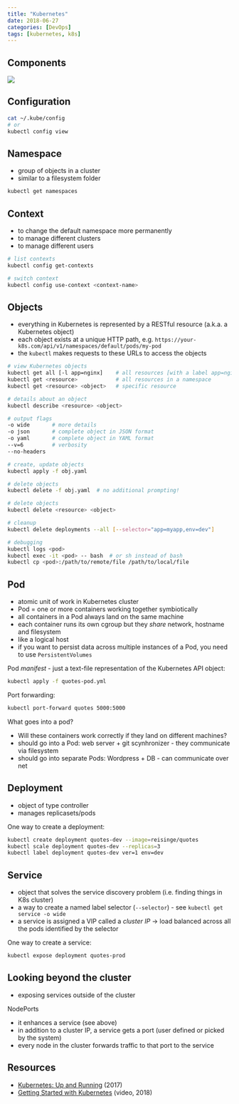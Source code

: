 ```yaml
---
title: "Kubernetes"
date: 2018-06-27
categories: [DevOps]
tags: [kubernetes, k8s]
---
```


Components
----------

![](/kubernetes.png)

Configuration
-------------

```bash
cat ~/.kube/config
# or
kubectl config view
```

Namespace
---------

* group of objects in a cluster
* similar to a filesystem folder

```bash
kubectl get namespaces
```

Context
-------

* to change the default namespace more permanently
* to manage different clusters
* to manage different users

```bash
# list contexts
kubectl config get-contexts

# switch context
kubectl config use-context <context-name>
```

Objects
-------

* everything in Kubernetes is represented by a RESTful resource (a.k.a. a Kubernetes object)
* each object exists at a unique HTTP path, e.g. `https://your-k8s.com/api/v1/namespaces/default/pods/my-pod`
* the `kubectl` makes requests to these URLs to access the objects

```bash
# view Kubernetes objects
kubectl get all [-l app=nginx]    # all resources [with a label app=nginx]
kubectl get <resource>            # all resources in a namespace
kubectl get <resource> <object>   # specific resource

# details about an object
kubectl describe <resource> <object>

# output flags
-o wide       # more details
-o json       # complete object in JSON format
-o yaml       # complete object in YAML format
--v=6         # verbosity
--no-headers

# create, update objects
kubectl apply -f obj.yaml

# delete objects
kubectl delete -f obj.yaml  # no additional prompting!

# delete objects
kubectl delete <resource> <object>

# cleanup
kubectl delete deployments --all [--selector="app=myapp,env=dev"]

# debugging
kubectl logs <pod>
kubectl exec -it <pod> -- bash  # or sh instead of bash
kubectl cp <pod>:/path/to/remote/file /path/to/local/file
```

Pod
---

* atomic unit of work in Kubernetes cluster
* Pod = one or more containers working together symbiotically
* all containers in a Pod always land on the same machine
* each container runs its own cgroup but they *share* network, hostname and filesystem
* like a logical host
* if you want to persist data across multiple instances of a Pod, you need to use `PersistentVolumes`

Pod *manifest* - just a text-file representation of the Kubernetes API object:

```bash
kubectl apply -f quotes-pod.yml
```

Port forwarding:

```bash
kubectl port-forward quotes 5000:5000
```

What goes into a pod?

* Will these containers work correctly if they land on different machines?
* should go into a Pod: web server + git scynhronizer - they communicate via
    filesystem
* should go into separate Pods: Wordpress + DB - can communicate over net

Deployment
----------

* object of type controller
* manages replicasets/pods

One way to create a deployment:

```bash
kubectl create deployment quotes-dev --image=reisinge/quotes
kubectl scale deployment quotes-dev --replicas=3
kubectl label deployment quotes-dev ver=1 env=dev
```

Service
-------

* object that solves the service discovery problem (i.e. finding things in K8s cluster)
* a way to create a named label selector (`--selector`) - see `kubectl get service -o wide`
* a service is assigned a VIP called a *cluster IP* -> load balanced across all
    the pods identified by the selector

One way to create a service:

```bash
kubectl expose deployment quotes-prod
```

Looking beyond the cluster
--------------------------

* exposing services outside of the cluster

NodePorts

* it enhances a service (see above)
* in addition to a cluster IP, a service gets a port (user defined or picked by
    the system)
* every node in the cluster forwards traffic to that port to the service

Resources
---------

* [Kubernetes: Up and Running](https://www.safaribooksonline.com/library/view/kubernetes-up-and/9781491935668/) (2017)
* [Getting Started with Kubernetes](https://www.safaribooksonline.com/videos/getting-started-with/9780135237823) (video, 2018)
